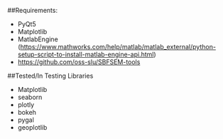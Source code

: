 ##Requirements:
- PyQt5
- Matplotlib
- MatlabEngine (https://www.mathworks.com/help/matlab/matlab_external/python-setup-script-to-install-matlab-engine-api.html)
- https://github.com/oss-slu/SBFSEM-tools

##Tested/In Testing Libraries
- Matplotlib
- seaborn
- plotly
- bokeh
- pygal
- geoplotlib
